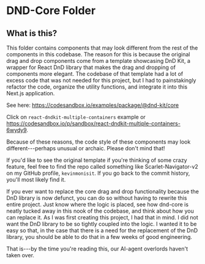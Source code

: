# DND-Core Folder

## What is this?

This folder contains components that may look different from the rest of the components in this codebase. The reason for this is because the original drag and drop components come from a template showcasing DnD Kit, a wrapper for React DnD library that makes the drag and dropping of components more elegant. The codebase of that template had a lot of excess code that was not needed for this project, but I had to painstakingly refactor the code, organize the utility functions, and integrate it into this Next.js application.

See here: https://codesandbox.io/examples/package/@dnd-kit/core

Click on `react-dndkit-multiple-containers` example or https://codesandbox.io/p/sandbox/react-dndkit-multiple-containers-6wydy9.

Because of these reasons, the code style of these components may look different---perhaps unusual or archaic. Please don't mind that!

If you'd like to see the original template if you're thinking of some crazy feature, feel free to find the repo called something like Scarlet-Navigator-v2 on my GitHub profile, `kevinmonisit`. If you go back to the commit history, you'll most likely find it.

If you ever want to replace the core drag and drop functionality because the DnD library is now defunct, you can do so without having to rewrite this entire project. Just know where the logic is placed, see how dnd-core is neatly tucked away in this nook of the codebase, and think about how you can replace it. As I was first creating this project, I had that in mind. I did not want the DnD library to be so tightly coupled into the logic. I wanted it to be easy so that, in the case that there is a need for the replacement of the DnD library, you should be able to do that in a few weeks of good engineering.

That is---by the time you're reading this, our AI-agent overlords haven't taken over.
